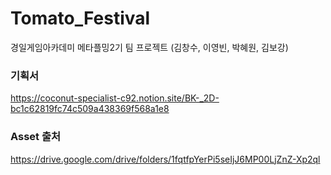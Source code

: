 # Tomato_Festival
경일게임아카데미 메타플밍2기 팀 프로젝트 (김창수, 이영빈, 박혜원, 김보강)

### 기획서
https://coconut-specialist-c92.notion.site/BK-_2D-bc1c62819fc74c509a438369f568a1e8

### Asset 출처
https://drive.google.com/drive/folders/1fqtfpYerPi5seIjJ6MP00LjZnZ-Xp2ql
